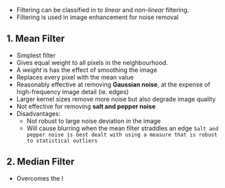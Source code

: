 - Filtering can be classified in to *linear*  and *non-linear*  filtering.
- Filtering is used in image enhancement for noise removal
## 1. Mean Filter
- Simplest filter
- Gives equal weight to all pixels in the neighbourhood.
- A *weight*  is has the effect of smoothing the image
- Replaces every pixel with the mean value
- Reasonably effective at removing **Gaussian noise**, at the expense of high-frequency image detail (ie. edges)
- Larger kernel sizes remove more noise but also degrade image quality
- Not effective for removing **salt and pepper noise**
- Disadvantages:
	- Not robust to large noise deviation in the image
	- Will cause blurring when the mean filter straddles an edge
`Salt and pepper noise is best dealt with using a measure that is robust to statistical outliers`
## 2. Median Filter
- Overcomes the l